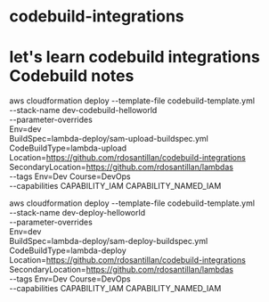 # codebuild-integrations
let's learn codebuild integrations
Codebuild notes
=============


aws cloudformation deploy --template-file codebuild-template.yml \
    --stack-name dev-codebuild-helloworld \
    --parameter-overrides \
    Env=dev \
    BuildSpec=lambda-deploy/sam-upload-buildspec.yml \
    CodeBuildType=lambda-upload \
    Location=https://github.com/rdosantillan/codebuild-integrations \
    SecondaryLocation=https://github.com/rdosantillan/lambdas \
    --tags Env=Dev Course=DevOps \
    --capabilities CAPABILITY_IAM CAPABILITY_NAMED_IAM

aws cloudformation deploy --template-file codebuild-template.yml \
    --stack-name dev-deploy-helloworld \
    --parameter-overrides \
    Env=dev \
    BuildSpec=lambda-deploy/sam-deploy-buildspec.yml \
    CodeBuildType=lambda-deploy \
    Location=https://github.com/rdosantillan/codebuild-integrations \
    SecondaryLocation=https://github.com/rdosantillan/lambdas \
    --tags Env=Dev Course=DevOps \
    --capabilities CAPABILITY_IAM CAPABILITY_NAMED_IAM